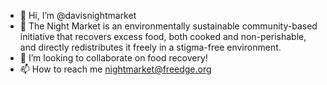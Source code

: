 - 👋 Hi, I’m @davisnightmarket
- 👀 The Night Market is an environmentally sustainable community-based initiative that recovers excess food, both cooked and non-perishable, and directly redistributes it freely in a stigma-free environment. 
- 💞️ I’m looking to collaborate on food recovery!
- 📫 How to reach me nightmarket@freedge.org

<!---
davisnightmarket/davisnightmarket is a ✨ special ✨ repository because its `README.md` (this file) appears on your GitHub profile.
You can click the Preview link to take a look at your changes.
--->

